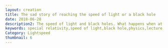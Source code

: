 ```yaml
---
layout: creation
title: The sad story of reaching the speed of light or a black hole
date: 2018-06-28
description2: The speed of light and black holes. What happens when at the speed of light? What about a black hole? This video explains how time dilation works with very fast relativistic speeds. The equation and the intuition behind the logic. We cover some of Albert Einstein relativistic physics theory.
keywords: special relativity,speed of light,black hole,physics,lecture,physics lecture,albert einstein,light,time,relativity theory,relativity,animation,science,higgsino physics,spacetime,warp,interstellar,space,explanation,black holes,special relativity explained,special relativity equations,time dilation
Category: Lightspeed
thumbnail: 6
---
```

